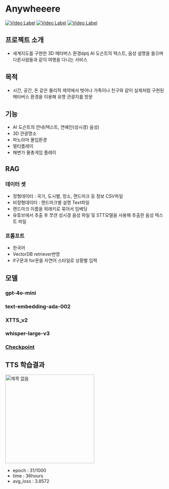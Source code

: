 # Anywheeere
[![Video Label](http://img.youtube.com/vi/GK6W1SRfdPQ/0.jpg)](https://youtu.be/GK6W1SRfdPQ)
[![Video Label](http://img.youtube.com/vi/IXJcxbPJsgg/0.jpg)](https://youtu.be/IXJcxbPJsgg)
[![Video Label](http://img.youtube.com/vi/kq1_X9uVbyc/0.jpg)](https://youtu.be/kq1_X9uVbyc)

## 프로젝트 소개
- 세계지도를 구현한 3D 메타버스 환경dptj  AI 도슨트의 텍스트, 음성 설명을 들으며 다른사람들과 같이 여행을 다니는 서비스 

## 목적
- 시간, 공간, 돈 같은 물리적 제약에서 벗어나 가족이나 친구와 같이 실제처럼 구현된 메타버스 환경을 이용해 유명 관광지를 방문

## 기능
- AI 도슨트의 안내(텍스트, 연예인(성시경) 음성)
- 3D 관광명소
- 파노라마 몰입환경
- 멀티플레이
- 해변가 물총게임 플레이

## RAG
### 데이터 셋
- 정형데이터 : 국가, 도시별, 장소, 랜드마크 등 정보 CSV파일
- 비정형데이터 : 랜드마크별 설명 Text파일
- 랜드마크 이름을 외래키로 묶어서 임베딩
- 유튜브에서 추출 후 쪼갠 성시경 음성 파일 및 STT모델을 사용해 추출한 음성 텍스트 파일

### 프롬프트
- 한국어
- VectorDB retriever반영
- if구문과 for문을 자연어 스타일로 상황별 입력

## 모델 
### gpt-4o-mini
### text-embedding-ada-002
### XTTS_v2
### whisper-large-v3
### [Checkpoint](https://drive.google.com/file/d/1HHtytkTBMaO8LEtEK4xNvAgEgjn8vtrs/view?usp=sharing)

## TTS 학습결과
<img width="280" alt="제목 없음" src="https://github.com/user-attachments/assets/5e49061f-5b3a-45a8-9664-0df9f3025f72">

- epoch : 31/1000
- time : 36hours
- avg_loss : 3.8572

